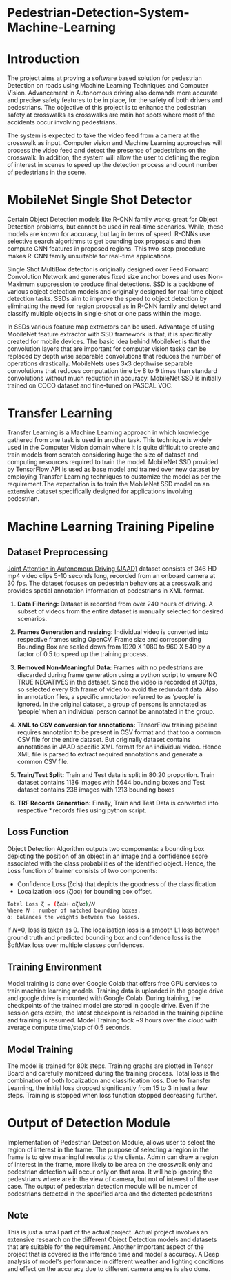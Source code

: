 # Pedestrian-Detection-System-Machine-Learning
# Introduction

The project aims at proving a software based solution for pedestrian Detection on roads using Machine Learning Techniques and Computer Vision. Advancement in Autonomous driving also demands more accurate and precise safety features to be in place, for the safety of both drivers and pedestrians. The objective of this project is to enhance the pedestrian safety at crosswalks as crosswalks are main hot spots where most of the accidents occur involving pedestrians.

The system is expected to take the video feed from a camera at the crosswalk as input. Computer vision and Machine Learning approaches will process the video feed and detect the presence of pedestrians on the crosswalk. In addition, the system will allow the user to defining the region of interest in scenes to speed up the detection process and count number of pedestrians in the scene.

# MobileNet Single Shot Detector
Certain Object Detection models like R-CNN family works great for Object Detection problems, but cannot be used in real-time scenarios. While, these models are known for accuracy, but lag in terms of speed. R-CNNs use selective search algorithms to get bounding box proposals and then compute CNN features in proposed regions. This two-step procedure makes R-CNN family unsuitable for real-time applications.

Single Shot MultiBox detector is originally designed over Feed Forward Convolution Network and generates fixed size anchor boxes and uses Non-Maximum suppression to produce final detections. SSD is a backbone of various object detection models and originally designed for real-time object detection tasks. SSDs aim to improve the speed to object detection by eliminating the need for region proposal as in R-CNN family and detect and classify multiple objects in single-shot or one pass within the image.

In SSDs various feature map extractors can be used. Advantage of using MobileNet feature extractor with SSD framework is that, it is specifically created for mobile devices. The basic idea behind MobileNet is that the convolution layers that are important for computer vision tasks can be replaced by depth wise separable convolutions that reduces the number of operations drastically. MobileNets uses 3x3 depthwise separable convolutions that reduces computation time by 8 to 9 times than standard convolutions without much reduction in accuracy. MobileNet SSD is initially trained on COCO dataset and fine-tuned on PASCAL VOC.


# Transfer Learning
Transfer Learning is a Machine Learning approach in which knowledge gathered from one task is used in another task. This technique is widely used in the Computer Vision domain where it is quite difficult to create and train models from scratch considering huge the size of dataset and computing resources required to train the model. MobileNet SSD provided by TensorFlow API is used as base model and trained over new dataset by employing Transfer Learning techniques to customize the model as per
the requirement.The expectation is to train the MobileNet SSD model on an extensive dataset specifically designed for applications involving pedestrian.

# Machine Learning Training Pipeline
## Dataset Preprocessing
[Joint Attention in Autonomous Driving (JAAD)](http://data.nvision2.eecs.yorku.ca/JAAD_dataset/) dataset consists of 346 HD mp4 video clips 5-10 seconds long, recorded from an onboard camera at 30 fps. The dataset focuses on pedestrian behaviors at a crosswalk and provides spatial annotation information of pedestrians in XML format.
1. **Data Filtering:** Dataset is recorded from over 240 hours of driving. A subset of videos from the entire dataset is manually selected for desired scenarios. 

2. **Frames Generation and resizing:** Individual video is converted into respective frames using OpenCV. Frame size and corresponding Bounding Box are scaled down from 1920 X 1080 to 960 X 540 by a factor of 0.5 to speed up the training process.

3. **Removed Non-Meaningful Data:** Frames with no pedestrians are discarded during frame generation using a python script to ensure NO TRUE NEGATIVES in the dataset. Since the video is recorded at 30fps, so selected every 8th frame of video to avoid the redundant data. Also in annotation files, a specific annotation referred to as ‘people’ is ignored. In the original dataset, a group of persons is annotated as ‘people’ when an individual person cannot be annotated in the group.

4. **XML to CSV conversion for annotations:** TensorFlow training pipeline requires annotation to be present in CSV format and that too a common CSV file for the entire dataset. But originally dataset contains annotations in JAAD specific XML format for an individual video. Hence XML file is parsed to extract required annotations and generate a common CSV file.

5. **Train/Test Split:** Train and Test data is split in 80:20 proportion. Train dataset contains 1136 images with 5644 bounding boxes and Test dataset contains 238 images with 1213 bounding boxes

6. **TRF Records Generation:** Finally, Train and Test Data is converted into respective *.records files using python script.

## Loss Function

Object Detection Algorithm outputs two components: a bounding box depicting the position of an object in an image and a confidence score associated with the class probabilities of the identified object. Hence, the Loss function of trainer consists of two components:
- Confidence Loss (ζcls) that depicts the goodness of the classification
- Localization loss (ζloc) for bounding box offset.
```bash
Total Loss ζ = (ζ𝑐𝑙𝑠+ αζ𝑙𝑜𝑐)/𝑁
Where 𝑁 : number of matched bounding boxes.
α: balances the weights between two losses.
```

If 𝑁=0, loss is taken as 0. The localisation loss is a smooth L1 loss between ground truth and predicted bounding box and confidence loss is the SoftMax loss over multiple classes confidences.

## Training Environment
Model training is done over Google Colab that offers free GPU services to train machine learning models. Training data is uploaded in the google drive and google drive is mounted with Google Colab. During training, the checkpoints of the trained model are stored in google drive. Even if the session gets expire, the latest checkpoint is reloaded in the training pipeline and training is resumed. Model Training took ~9 hours over the cloud with average compute time/step of 0.5 seconds.

## Model Training
The model is trained for 80k steps. Training graphs are plotted in Tensor Board and carefully monitored during the training process. Total loss is the combination of both localization and classification loss. Due to Transfer Learning, the initial loss dropped significantly from 15 to 3 in just a few steps. Training is stopped when loss function stopped decreasing further.


# Output of Detection Module
Implementation of Pedestrian Detection Module, allows user to select the region of interest in the frame. The purpose of selecting a region in the frame is to give meaningful results to the clients. Admin can draw a region of interest in the frame, more likely to be area on the crosswalk only and pedestrian detection will occur only on that area. It will help ignoring the pedestrians where are in the view of camera, but not of interest of the use case. The output of pedestrian detection module will be number of pedestrians detected in the specified area and the detected pedestrians

## Note

This is just a small part of the actual project. Actual project involves an extensive research on the different Object Detection models and datasets that are suitable for the requirement. Another important aspect of the project that is covered is the inference time and model's accuracy. A Deep analysis of model's performance in different weather and lighting conditions and effect on the accuracy due to different camera angles is also done.
